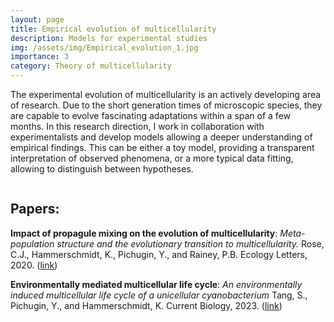 ```yaml
---
layout: page
title: Empirical evolution of multicellularity
description: Models for experimental studies
img: /assets/img/Empirical_evolution_1.jpg
importance: 3
category: Theory of multicellularity
---
```



The experimental evolution of multicellularity is an actively developing area of research. 
Due to the short generation times of microscopic species, they are capable to evolve fascinating adaptations within a span of a few months.
In this research direction, I work in collaboration with experimentalists and develop models allowing a deeper understanding of empirical findings.
This can be either a toy model, providing a transparent interpretation of observed phenomena, or a more typical data fitting, allowing to distinguish between hypotheses.

<div class="row">
    <div class="col-sm mt-3 mt-md-0">
        <img class="img-fluid rounded z-depth-1" src="{{ '/assets/img/Empirical_evolution_2.jpg' | relative_url }}" alt="" title="example image"/>
    </div>
    <div class="col-4">
    </div>
</div>
<div class="caption">
         
</div>

## Papers:

**Impact of propagule mixing on the evolution of multicellularity**: *Meta-population structure and the evolutionary transition to multicellularity.* Rose, C.J., Hammerschmidt, K., Pichugin, Y., and Rainey, P.B. Ecology Letters, 2020. ([link](https://onlinelibrary.wiley.com/doi/full/10.1111/ele.13570))

**Environmentally mediated multicellular life cycle**: *An environmentally induced multicellular life cycle of a unicellular cyanobacterium* Tang, S., Pichugin, Y., and Hammerschmidt, K. Current Biology, 2023. ([link](https://www.sciencedirect.com/science/article/pii/S0960982223001586))

